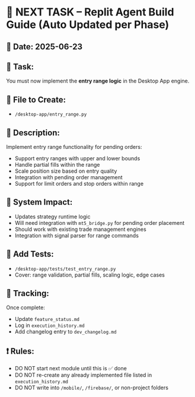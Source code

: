 # 📌 NEXT TASK – Replit Agent Build Guide (Auto Updated per Phase)

## 📅 Date: 2025-06-23

## 🧠 Task:
You must now implement the **entry range logic** in the Desktop App engine.

## 🔧 File to Create:
- `/desktop-app/entry_range.py`

## 🧩 Description:
Implement entry range functionality for pending orders:
- Support entry ranges with upper and lower bounds
- Handle partial fills within the range
- Scale position size based on entry quality
- Integration with pending order management
- Support for limit orders and stop orders within range

## 🔁 System Impact:
- Updates strategy runtime logic
- Will need integration with `mt5_bridge.py` for pending order placement
- Should work with existing trade management engines
- Integration with signal parser for range commands

## 🧪 Add Tests:
- `/desktop-app/tests/test_entry_range.py`
- Cover: range validation, partial fills, scaling logic, edge cases

## 📂 Tracking:
Once complete:
- Update `feature_status.md`
- Log in `execution_history.md`
- Add changelog entry to `dev_changelog.md`

## ❗ Rules:
- DO NOT start next module until this is ✅ done
- DO NOT re-create any already implemented file listed in `execution_history.md`
- DO NOT write into `/mobile/`, `/firebase/`, or non-project folders

